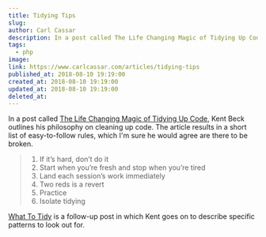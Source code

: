 ```yaml
---
title: Tidying Tips
slug: 
author: Carl Cassar
description: In a post called The Life Changing Magic of Tidying Up Code, Kent Beck outlines his philosophy on cleaning up code. The article results in a short list of easy-to-follow rules, which I'm sure he would agree are there to be broken.
tags:
  - php
image: 
link: https://www.carlcassar.com/articles/tidying-tips
published_at: 2018-08-10 19:19:00
created_at: 2018-08-10 19:19:00
updated_at: 2018-08-10 19:19:00
deleted_at:
---
```

In a post called [The Life Changing Magic of Tidying Up Code](https://www.facebook.com/notes/kent-beck/the-life-changing-magic-of-tidying-up-code/1544047022294823/), Kent Beck outlines his philosophy on cleaning up code. The article results in a short list of easy-to-follow rules, which I'm sure he would agree are there to be broken.

> 1. If it’s hard, don’t do it
> 2. Start when you’re fresh and stop when you’re tired
> 3. Land each session’s work immediately
> 4. Two reds is a revert
> 5. Practice
> 6. Isolate tidying

[What To Tidy](https://medium.com/@kentbeck_7670/what-to-tidy-28cb46e55009) is a follow-up post in which Kent goes on to describe specific patterns to look out for.
